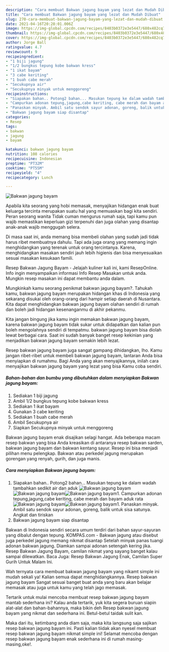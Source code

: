 ```yaml
---
description: "Cara membuat Bakwan jagung bayam yang lezat dan Mudah Dibuat"
title: "Cara membuat Bakwan jagung bayam yang lezat dan Mudah Dibuat"
slug: 270-cara-membuat-bakwan-jagung-bayam-yang-lezat-dan-mudah-dibuat
date: 2021-04-16T20:28:01.006Z
image: https://img-global.cpcdn.com/recipes/8403b0372e3e5447/680x482cq70/bakwan-jagung-bayam-foto-resep-utama.jpg
thumbnail: https://img-global.cpcdn.com/recipes/8403b0372e3e5447/680x482cq70/bakwan-jagung-bayam-foto-resep-utama.jpg
cover: https://img-global.cpcdn.com/recipes/8403b0372e3e5447/680x482cq70/bakwan-jagung-bayam-foto-resep-utama.jpg
author: Jorge Ball
ratingvalue: 4.7
reviewcount: 9
recipeingredient:
- "1 biji jagung"
- "1/2 bungkus tepung kobe bakwan kress"
- "1 ikat bayam"
- "3 cabe keriting"
- "1 buah cabe merah"
- "Secukupnya air"
- "Secukupnya minyak untuk menggoreng"
recipeinstructions:
- "Siapakan bahan.. Potong2 bahan... Masukan tepung ke dalam wadah tambahkan sedikit air dan aduk"
- "Campurkan adonan tepung,jagung,cabe keriting, cabe merah dan bayam aduk rata"
- "Panaskan minyak. Ambil satu sendok sayur adonan, goreng, balik untuk sisa satunya. Angkat dan tiriskan"
- "Bakwan jagung bayam siap disantap"
categories:
- Resep
tags:
- bakwan
- jagung
- bayam

katakunci: bakwan jagung bayam 
nutrition: 108 calories
recipecuisine: Indonesian
preptime: "PT32M"
cooktime: "PT55M"
recipeyield: "4"
recipecategory: Lunch

---
```



![Bakwan jagung bayam](https://img-global.cpcdn.com/recipes/8403b0372e3e5447/680x482cq70/bakwan-jagung-bayam-foto-resep-utama.jpg)

Apabila kita seorang yang hobi memasak, menyajikan hidangan enak buat keluarga tercinta merupakan suatu hal yang memuaskan bagi kita sendiri. Peran seorang  wanita Tidak cuman mengurus rumah saja, tapi kamu pun wajib memastikan keperluan gizi terpenuhi dan juga olahan yang disantap anak-anak wajib menggugah selera.

Di masa  saat ini, anda memang bisa membeli olahan yang sudah jadi tidak harus ribet membuatnya dahulu. Tapi ada juga orang yang memang ingin menghidangkan yang terenak untuk orang tercintanya. Karena, menghidangkan masakan sendiri jauh lebih higienis dan bisa menyesuaikan sesuai masakan kesukaan famili. 

Resep Bakwan Jagung Bayam - Jelajah kuliner kali ini, kami ResepOnline. Info ingin menyampaikan informasi Info Resep Masakan untuk anda. Mungkin resep masakan ini dapat membantu anda dalam.

Mungkinkah kamu seorang penikmat bakwan jagung bayam?. Tahukah kamu, bakwan jagung bayam merupakan hidangan khas di Indonesia yang sekarang disukai oleh orang-orang dari hampir setiap daerah di Nusantara. Kita dapat menghidangkan bakwan jagung bayam olahan sendiri di rumah dan boleh jadi hidangan kesenanganmu di akhir pekanmu.

Kita jangan bingung jika kamu ingin memakan bakwan jagung bayam, karena bakwan jagung bayam tidak sukar untuk didapatkan dan kalian pun boleh mengolahnya sendiri di tempatmu. bakwan jagung bayam bisa diolah lewat berbagai cara. Saat ini sudah banyak banget resep kekinian yang menjadikan bakwan jagung bayam semakin lebih lezat.

Resep bakwan jagung bayam juga sangat gampang dihidangkan, lho. Kamu jangan ribet-ribet untuk membeli bakwan jagung bayam, lantaran Anda bisa menyiapkan di rumahmu. Bagi Anda yang akan menyajikannya, inilah cara menyajikan bakwan jagung bayam yang lezat yang bisa Kamu coba sendiri.

<!--inarticleads1-->

##### Bahan-bahan dan bumbu yang dibutuhkan dalam menyiapkan Bakwan jagung bayam:

1. Sediakan 1 biji jagung
1. Ambil 1/2 bungkus tepung kobe bakwan kress
1. Sediakan 1 ikat bayam
1. Gunakan 3 cabe keriting
1. Sediakan 1 buah cabe merah
1. Ambil Secukupnya air
1. Siapkan Secukupnya minyak untuk menggoreng


Bakwan jagung bayam enak disajikan selagi hangat. Ada beberapa macam resep bakwan yang bisa Anda kreasikan di antaranya resep bakwan sarden, bakwan jagung bayam dan bakwan kentang sayur. Resep ini bisa menjadi pilihan menu pelengkap. Bakwan atau perkedel jagung merupakan gorengan yang renyah, gurih, dan juga manis. 

<!--inarticleads2-->

##### Cara menyiapkan Bakwan jagung bayam:

1. Siapakan bahan.. Potong2 bahan... Masukan tepung ke dalam wadah tambahkan sedikit air dan aduk
<img src="https://img-global.cpcdn.com/steps/106cce2d98dfd0cf/160x128cq70/bakwan-jagung-bayam-langkah-memasak-1-foto.jpg" alt="Bakwan jagung bayam"><img src="https://img-global.cpcdn.com/steps/3632185e5274b48f/160x128cq70/bakwan-jagung-bayam-langkah-memasak-1-foto.jpg" alt="Bakwan jagung bayam"><img src="https://img-global.cpcdn.com/steps/80457411230b1e61/160x128cq70/bakwan-jagung-bayam-langkah-memasak-1-foto.jpg" alt="Bakwan jagung bayam">1. Campurkan adonan tepung,jagung,cabe keriting, cabe merah dan bayam aduk rata
<img src="https://img-global.cpcdn.com/steps/aea384b9762e7cd3/160x128cq70/bakwan-jagung-bayam-langkah-memasak-2-foto.jpg" alt="Bakwan jagung bayam"><img src="https://img-global.cpcdn.com/steps/d5fdffedd123defa/160x128cq70/bakwan-jagung-bayam-langkah-memasak-2-foto.jpg" alt="Bakwan jagung bayam">1. Panaskan minyak. Ambil satu sendok sayur adonan, goreng, balik untuk sisa satunya. Angkat dan tiriskan
1. Bakwan jagung bayam siap disantap


Bakwan di Indonesia sendiri secara umum terdiri dari bahan sayur-sayuran yang dibalut dengan tepung. KOMPAS.com - Bakwan jagung atau disebut juga perkedel jagung memang nikmat disantap Setelah minyak panas tuangi adonan bakwan jagung. Diamkan sampai adonan setengah kering jika. Resep Bakwan Jagung Bayam, camilan nikmat yang sayang banget kalau sampai dilewatkan. Baca Juga: Resep Bakwan Jagung Enak, Camilan Super Gurih Untuk Malam Ini. 

Wah ternyata cara membuat bakwan jagung bayam yang nikamt simple ini mudah sekali ya! Kalian semua dapat menghidangkannya. Resep bakwan jagung bayam Sangat sesuai banget buat anda yang baru akan belajar memasak atau juga untuk kamu yang telah jago memasak.

Tertarik untuk mulai mencoba membuat resep bakwan jagung bayam mantab sederhana ini? Kalau anda tertarik, yuk kita segera buruan siapin alat-alat dan bahan-bahannya, maka bikin deh Resep bakwan jagung bayam yang nikmat dan sederhana ini. Betul-betul taidak sulit kan. 

Maka dari itu, ketimbang anda diam saja, maka kita langsung saja sajikan resep bakwan jagung bayam ini. Pasti kalian tiidak akan nyesel membuat resep bakwan jagung bayam nikmat simple ini! Selamat mencoba dengan resep bakwan jagung bayam enak sederhana ini di rumah masing-masing,oke!.

